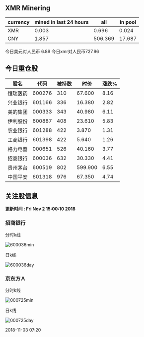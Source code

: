 ## XMR Minering

|currency|mined in last 24 hours|all|in pool|
|---|---|---|---|
|XMR|0.003|0.696|0.024|
|CNY|1.857|506.369|17.687|

今日美元对人民币 6.89	今日xmr对人民币727.96


## 今日重仓股 

|股名|代码|被持数|时价|涨跌%|
|---|---|---|---|---|
|恒瑞医药|600276|310|67.600|8.16|
|兴业银行|601166|336|16.380|2.82|
|美的集团|000333|343|40.980|6.11|
|伊利股份|600887|408|23.610|5.83|
|农业银行|601288|422|3.870|1.31|
|工商银行|601398|422|5.640|1.26|
|格力电器|000651|526|40.160|3.77|
|招商银行|600036|632|30.330|4.41|
|贵州茅台|600519|802|599.900|6.55|
|中国平安|601318|976|67.350|4.74|

## 关注股信息
**更新时间 : Fri Nov  2 15:00:10 2018**
### 招商银行 
分时k线

![600036min](http://image.sinajs.cn/newchart/min/n/sh600036.gif)

日k线

![600036day](http://image.sinajs.cn/newchart/daily/n/sh600036.gif)

### 京东方Ａ 
分时k线

![000725min](http://image.sinajs.cn/newchart/min/n/sz000725.gif)

日k线

![000725day](http://image.sinajs.cn/newchart/daily/n/sz000725.gif)

2018-11-03 07:20